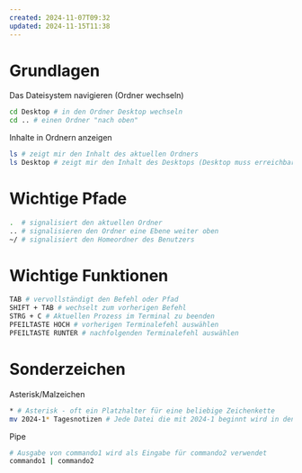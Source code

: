 ```yaml
---
created: 2024-11-07T09:32
updated: 2024-11-15T11:38
---
```

# Grundlagen

Das Dateisystem navigieren (Ordner wechseln)

```bash
cd Desktop # in den Ordner Desktop wechseln
cd .. # einen Ordner "nach oben"
```

Inhalte in Ordnern anzeigen

```bash
ls # zeigt mir den Inhalt des aktuellen Ordners
ls Desktop # zeigt mir den Inhalt des Desktops (Desktop muss erreichbar sein)
```

# Wichtige Pfade

```bash
.  # signalisiert den aktuellen Ordner
.. # signalisieren den Ordner eine Ebene weiter oben
~/ # signalisiert den Homeordner des Benutzers
```

# Wichtige Funktionen

```bash
TAB # vervollständigt den Befehl oder Pfad
SHIFT + TAB # wechselt zum vorherigen Befehl
STRG + C # Aktuellen Prozess im Terminal zu beenden
PFEILTASTE HOCH # vorherigen Terminalefehl auswählen
PFEILTASTE RUNTER # nachfolgenden Terminalefehl auswählen
```

# Sonderzeichen

Asterisk/Malzeichen

```bash
* # Asterisk - oft ein Platzhalter für eine beliebige Zeichenkette
mv 2024-1* Tagesnotizen # Jede Datei die mit 2024-1 beginnt wird in den Ornder Tagesnotizen verschoben
```

Pipe
```bash
# Ausgabe von commando1 wird als Eingabe für commando2 verwendet
commando1 | commando2
```